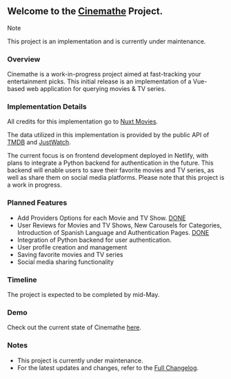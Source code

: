 ## Welcome to the [Cinemathe](https://cinemathe.space/) Project.
> [!NOTE]  
> This project is an implementation and is currently under maintenance.

### Overview

Cinemathe is a work-in-progress project aimed at fast-tracking your entertainment picks. This initial release is an implementation of a Vue-based web application for querying movies & TV series.

### Implementation Details

All credits for this implementation go to [Nuxt Movies](https://github.com/tastejs/nuxt-movies).

The data utilized in this implementation is provided by the public API of [TMDB](https://www.themoviedb.org/) and [JustWatch](https://www.justwatch.com).

The current focus is on frontend development deployed in Netlify, with plans to integrate a Python backend for authentication in the future. This backend will enable users to save their favorite movies and TV series, as well as share them on social media platforms. Please note that this project is a work in progress.

### Planned Features
- Add Providers Options for each Movie and TV Show. [DONE](https://github.com/imprvhub/cinemathe/commit/b3d8fe465590818b4e720eb0ed045dec533521f1)
- User Reviews for Movies and TV Shows, New Carousels for Categories, Introduction of Spanish Language and Authentication Pages. [DONE](https://github.com/imprvhub/Cinemathe/releases/tag/v0.4.0)
- Integration of Python backend for user authentication. 
- User profile creation and management
- Saving favorite movies and TV series
- Social media sharing functionality

### Timeline

The project is expected to be completed by mid-May.

### Demo

Check out the current state of Cinemathe [here](https://cinemathe.space).

### Notes

- This project is currently under maintenance.
- For the latest updates and changes, refer to the [Full Changelog](https://github.com/imprvhub/cinemathe/compare/v0.1.0...v0.4.0).
